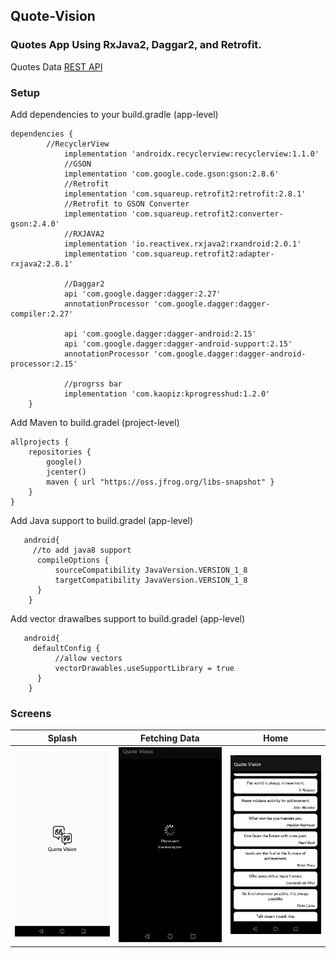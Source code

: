 ## Quote-Vision

### Quotes App Using RxJava2, Daggar2, and Retrofit. 

 

Quotes Data [REST API](https://type.fit/api/quotes)

### Setup
Add dependencies to your build.gradle (app-level) 

```
dependencies {
        //RecyclerView
            implementation 'androidx.recyclerview:recyclerview:1.1.0'
            //GSON
            implementation 'com.google.code.gson:gson:2.8.6'
            //Retrofit
            implementation 'com.squareup.retrofit2:retrofit:2.8.1'
            //Retrofit to GSON Converter
            implementation 'com.squareup.retrofit2:converter-gson:2.4.0'
            //RXJAVA2
            implementation 'io.reactivex.rxjava2:rxandroid:2.0.1'
            implementation 'com.squareup.retrofit2:adapter-rxjava2:2.8.1'

            //Daggar2
            api 'com.google.dagger:dagger:2.27'
            annotationProcessor 'com.google.dagger:dagger-compiler:2.27'

            api 'com.google.dagger:dagger-android:2.15'
            api 'com.google.dagger:dagger-android-support:2.15'
            annotationProcessor 'com.google.dagger:dagger-android-processor:2.15'

            //progrss bar
            implementation 'com.kaopiz:kprogresshud:1.2.0'
    }
```


Add Maven to build.gradel (project-level)
```
allprojects {
    repositories {
        google()
        jcenter()
        maven { url "https://oss.jfrog.org/libs-snapshot" }
    }
}

```


Add Java support to build.gradel (app-level)
```
   android{
     //to add java8 support
      compileOptions {
          sourceCompatibility JavaVersion.VERSION_1_8
          targetCompatibility JavaVersion.VERSION_1_8
      }
    }
```


Add vector drawalbes support to build.gradel (app-level)
```
   android{
     defaultConfig {
          //allow vectors
          vectorDrawables.useSupportLibrary = true
      }
    }
```


### Screens 
Splash                     |  Fetching Data            | Home                      |
:-------------------------:|:-------------------------:|:-------------------------:|
![](/screens/3.jpg)        |  ![](/screens/1.jpg)      |![](/screens/2.jpg)        |
